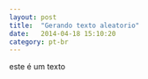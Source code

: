 ```yaml
---
layout: post
title:  "Gerando texto aleatorio"
date:   2014-04-18 15:10:20
category: pt-br
---
```


este é um texto
